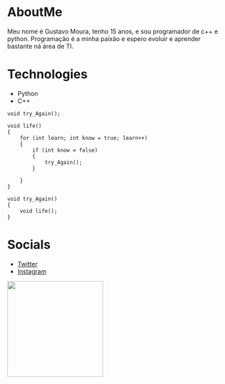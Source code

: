 # AboutMe
<p>
Meu nome é Gustavo Moura, tenho 15 anos, e sou programador de c++ e python. Programação é a minha paixão e espero evoluir e aprender bastante ná área de TI.
</p>

# Technologies
* Python
* C++

```
void try_Again();

void life()
{
    for (int learn; int know = true; learn++)
    {
        if (int know = false)
        {
            try_Again();
        }
        
    }
}

void try_Again()
{
    void life();
}
```          

# Socials
* [Twitter](https://twitter.com/m4ddz7)
* [Instagram](https://www.instagram.com/m4ddz7/)

<img src="https://media.giphy.com/media/WoD6JZnwap6s8/giphy.gif" widht="220" height="220">
